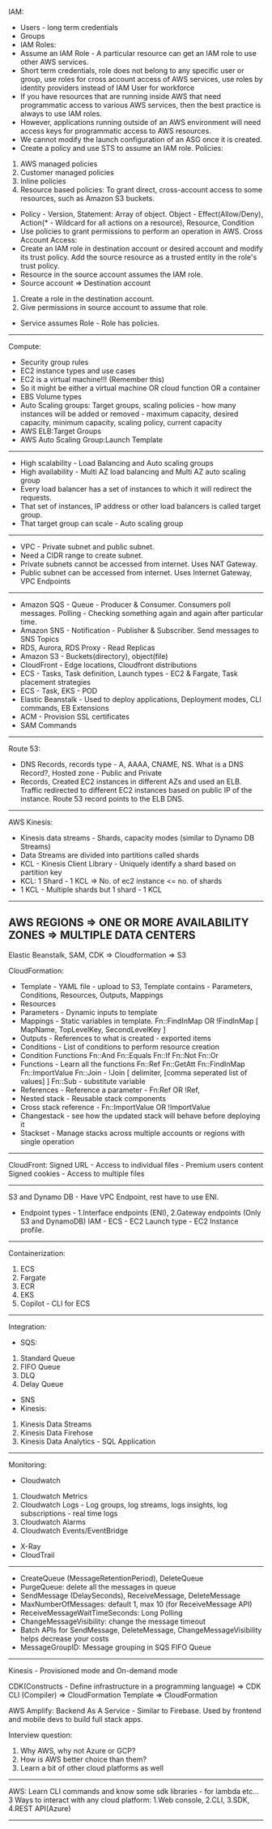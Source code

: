 IAM:

- Users - long term credentials
- Groups
- IAM Roles:
- Assume an IAM Role - A particular resource can get an IAM role to use other AWS services.
- Short term credentials, role does not belong to any specific user or group, use roles for cross account access of AWS services, use roles by identity providers instead of IAM User for workforce
- If you have resources that are running inside AWS that need programmatic access to various AWS services, then the best practice is always to use IAM roles.
- However, applications running outside of an AWS environment will need access keys for programmatic access to AWS resources.
- We cannot modify the launch configuration of an ASG once it is created.
- Create a policy and use STS to assume an IAM role.
  Policies:

1. AWS managed policies
2. Customer managed policies
3. Inline policies
4. Resource based policies: To grant direct, cross-account access to some resources, such as Amazon S3 buckets.

- Policy - Version, Statement: Array of object. Object - Effect(Allow/Deny), Action(\* - Wildcard for all actions on a resource), Resource, Condition
- Use policies to grant permissions to perform an operation in AWS.
  Cross Account Access:
- Create an IAM role in destination account or desired account and modify its trust policy. Add the source resource as a trusted entity in the role's trust policy.
- Resource in the source account assumes the IAM role.
- Source account => Destination account

1. Create a role in the destination account.
2. Give permissions in source account to assume that role.

- Service assumes Role - Role has policies.

---

Compute:

- Security group rules
- EC2 instance types and use cases
- EC2 is a virtual machine!!! (Remember this)
- So it might be either a virtual machine OR cloud function OR a container
- EBS Volume types
- Auto Scaling groups: Target groups, scaling policies - how many instances will be added or removed - maximum capacity, desired capacity, minimum capacity, scaling policy, current capacity
- AWS ELB:Target Groups
- AWS Auto Scaling Group:Launch Template

---

- High scalability - Load Balancing and Auto scaling groups
- High availability - Multi AZ load balancing and Multi AZ auto scaling group
- Every load balancer has a set of instances to which it will redirect the requests.
- That set of instances, IP address or other load balancers is called target group.
- That target group can scale - Auto scaling group

---

- VPC - Private subnet and public subnet.
- Need a CIDR range to create subnet.
- Private subnets cannot be accessed from internet. Uses NAT Gateway.
- Public subnet can be accessed from internet. Uses Internet Gateway, VPC Endpoints

---

- Amazon SQS - Queue - Producer & Consumer. Consumers poll messages. Polling - Checking something again and again after particular time.
- Amazon SNS - Notification - Publisher & Subscriber. Send messages to SNS Topics
- RDS, Aurora, RDS Proxy - Read Replicas
- Amazon S3 - Buckets(directory), object(file)
- CloudFront - Edge locations, Cloudfront distributions
- ECS - Tasks, Task definition, Launch types - EC2 & Fargate, Task placement strategies
- ECS - Task, EKS - POD
- Elastic Beanstalk - Used to deploy applications, Deployment modes, CLI commands, EB Extensions
- ACM - Provision SSL certificates
- SAM Commands

---

Route 53:

- DNS Records, records type - A, AAAA, CNAME, NS. What is a DNS Record?, Hosted zone - Public and Private
- Records, Created EC2 instances in different AZs and used an ELB. Traffic redirected to different EC2 instances based on public IP of the instance. Route 53 record points to the ELB DNS.

---

AWS Kinesis:

- Kinesis data streams - Shards, capacity modes (similar to Dynamo DB Streams)
- Data Streams are divided into partitions called shards
- KCL - Kinesis Client Library - Uniquely identify a shard based on partition key
- KCL: 1 Shard - 1 KCL => No. of ec2 instance <= no. of shards
- 1 KCL - Multiple shards but 1 shard - 1 KCL

---

## AWS REGIONS => ONE OR MORE AVAILABILITY ZONES => MULTIPLE DATA CENTERS

Elastic Beanstalk, SAM, CDK => Cloudformation => S3

CloudFormation:

- Template - YAML file - upload to S3, Template contains - Parameters, Conditions, Resources, Outputs, Mappings
- Resources
- Parameters - Dynamic inputs to template
- Mappings - Static variables in template.
  Fn::FindInMap OR !FindInMap [ MapName, TopLevelKey, SecondLevelKey ]
- Outputs - References to what is created - exported items
- Conditions - List of conditions to perform resource creation
- Condition Functions
  Fn::And
  Fn::Equals
  Fn::If
  Fn::Not
  Fn::Or
- Functions - Learn all the functions
  Fn::Ref
  Fn::GetAtt
  Fn::FindInMap
  Fn::ImportValue
  Fn::Join - !Join [ delimiter, [comma seperated list of values] ]
  Fn::Sub - substitute variable
- References - Reference a parameter - Fn:Ref OR !Ref,
- Nested stack - Reusable stack components
- Cross stack reference - Fn::ImportValue OR !ImportValue
- Changestack - see how the updated stack will behave before deploying it
- Stackset - Manage stacks across multiple accounts or regions with single operation

---

CloudFront:
Signed URL - Access to individual files - Premium users content
Signed cookies - Access to multiple files

---

S3 and Dynamo DB - Have VPC Endpoint, rest have to use ENI.

- Endpoint types - 1.Interface endpoints (ENI), 2.Gateway endpoints (Only S3 and DynamoDB)
  IAM - ECS - EC2 Launch type - EC2 Instance profile.

---

Containerization:

1. ECS
2. Fargate
3. ECR
4. EKS
5. Copilot - CLI for ECS

---

Integration:

- SQS:

1. Standard Queue
2. FIFO Queue
3. DLQ
4. Delay Queue

- SNS
- Kinesis:

1. Kinesis Data Streams
2. Kinesis Data Firehose
3. Kinesis Data Analytics - SQL Application

---

Monitoring:

- Cloudwatch

1. Cloudwatch Metrics
2. Cloudwatch Logs - Log groups, log streams, logs insights, log subscriptions - real time logs
3. Cloudwatch Alarms
4. Cloudwatch Events/EventBridge

- X-Ray
- CloudTrail

---

- CreateQueue (MessageRetentionPeriod), DeleteQueue
- PurgeQueue: delete all the messages in queue
- SendMessage (DelaySeconds), ReceiveMessage, DeleteMessage
- MaxNumberOfMessages: default 1, max 10 (for ReceiveMessage API)
- ReceiveMessageWaitTimeSeconds: Long Polling
- ChangeMessageVisibility: change the message timeout
- Batch APIs for SendMessage, DeleteMessage, ChangeMessageVisibility helps decrease your costs
- MessageGroupID: Message grouping in SQS FIFO Queue

---

Kinesis - Provisioned mode and On-demand mode

CDK(Constructs - Define infrastructure in a programming language) => CDK CLI (Compiler) => CloudFormation Template => CloudFormation

AWS Amplify: Backend As A Service - Similar to Firebase. Used by frontend and mobile devs to build full stack apps.

Interview question:

1. Why AWS, why not Azure or GCP?
2. How is AWS better choice than them?
3. Learn a bit of other cloud platforms as well

---

AWS: Learn CLI commands and know some sdk libraries - for lambda etc...
3 Ways to interact with any cloud platform: 1.Web console, 2.CLI, 3.SDK, 4.REST API(Azure)

---
